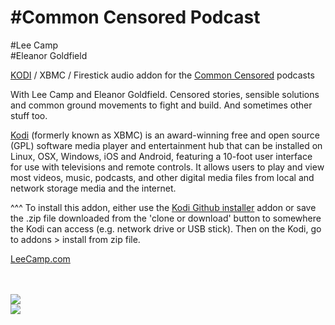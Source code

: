 #Common Censored Podcast<br>
=============================
#Lee Camp<br>
#Eleanor Goldfield<br>

<a href="www.kodi.tv">KODI</a> / XBMC / Firestick audio addon for the <a href="https://commoncensored.libsyn.com">Common Censored</a> podcasts<br>

With Lee Camp and Eleanor Goldfield. Censored stories, sensible solutions and common ground movements to fight and build. And sometimes other stuff too.<br>

<a href="www.kodi.tv">Kodi</a> (formerly known as XBMC) is an award-winning free and open source (GPL) software media player and entertainment hub that can be installed on Linux, OSX, Windows, iOS and Android, featuring a 10-foot user interface for use with televisions and remote controls. It allows users to play and view most videos, music, podcasts, and other digital media files from local and network storage media and the internet.<br>

^^^ To install this addon, either use the <a href="https://www.tvaddons.co/github-browser-kodi/">Kodi Github installer</a> addon or save the .zip file downloaded from the 'clone or download' button to somewhere the Kodi can access (e.g. network drive or USB stick). Then on the Kodi, go to addons > install from zip file.<br>

<a href="https://leecamp.com">LeeCamp.com</a><br>
<a href="https://commoncensored.libsyn.com"></a><br>
<a href="https://www.artkillingapathy.com"></a><br>

<a href="https://leecamp.com/"><img src="https://secureimg.stitcher.com/feedimagesplain328/181389.jpg"><br><a href="http://www.kodi.tv"><img src="https://kodi.tv/sites/default/files/page/field_image/about--devices.jpg">
